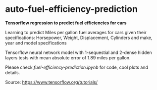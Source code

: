 # auto-fuel-efficiency-prediction
<b>Tensorflow regression to predict fuel efficiencies for cars</b>

Learning to predict Miles per gallon fuel averages for cars given their specifications: Horsepower, Weight, 
Displacement, Cylinders and make, year and model specifications

Tensorflow neural network model with 1-sequestial and 2-dense hidden layers tests with mean absolute error of 1.89 miles per gallon.

Please check <i>fuel-efficiency-prediction.ipynb</i> for code, cool plots and details.


Source: https://www.tensorflow.org/tutorials/
